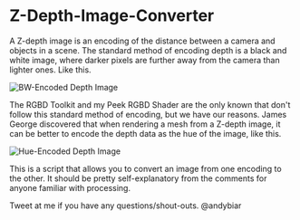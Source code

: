 Z-Depth-Image-Converter
=======================

A Z-depth image is an encoding of the distance between a camera and objects in a scene. The standard method of encoding depth is a black and white image, where darker pixels are further away from the camera than lighter ones. Like this.

![BW-Encoded Depth Image](http://i.imgur.com/EVO2XIs.jpg)

The RGBD Toolkit and my Peek RGBD Shader are the only known that don't follow this standard method of encoding, but we have our reasons. James George discovered that when rendering a mesh from a Z-depth image, it can be better to encode the depth data as the hue of the image, like this.

![Hue-Encoded Depth Image](http://i.imgur.com/de82Kvt.png)

This is a script that allows you to convert an image from one encoding to the other. It should be pretty self-explanatory from the comments for anyone familiar with processing.

Tweet at me if you have any questions/shout-outs. @andybiar

